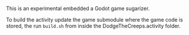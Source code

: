 This is an experimental embedded a Godot game sugarizer.

To build the activity update the game submodule where the game code is stored,
the run `build.sh` from inside the DodgeTheCreeps.activity folder.